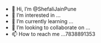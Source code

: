 - 👋 Hi, I’m @ShefaliJainPune
- 👀 I’m interested in ...
- 🌱 I’m currently learning ...
- 💞️ I’m looking to collaborate on ...
- 📫 How to reach me ...7838891353

<!---
ShefaliJainPune/ShefaliJainPune is a ✨ special ✨ repository because its `README.md` (this file) appears on your GitHub profile.
You can click the Preview link to take a look at your changes.
--->
